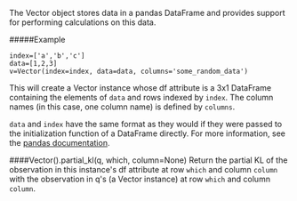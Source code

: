 The Vector object stores data in a pandas DataFrame and provides support for performing calculations on this data.

#####Example
```
index=['a','b','c']
data=[1,2,3]
v=Vector(index=index, data=data, columns='some_random_data')
```
This will create a Vector instance whose df attribute is a 3x1 DataFrame containing the elements of `data` and rows indexed by `index`. The column names (in this case, one column name) is defined by `columns`.

`data` and `index` have the same format as they would if they were passed to the initialization function of a DataFrame directly. For more information, see the [pandas documentation](http://pandas.pydata.org/pandas-docs/stable/generated/pandas.DataFrame.html).

####Vector().partial_kl(q, which, column=None)
Return the partial KL of the observation in this instance&#39;s df attribute at row `which` and column `column` with the observation in q&#39;s (a Vector instance) at row `which` and column `column`.
